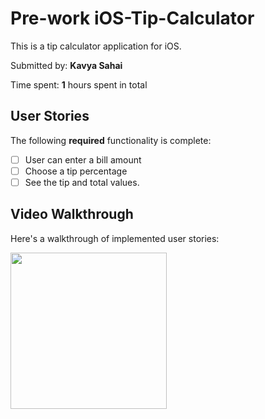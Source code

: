 #  Pre-work iOS-Tip-Calculator

This is a tip calculator application for iOS.

Submitted by: **Kavya Sahai**

Time spent: **1** hours spent in total

## User Stories

The following **required** functionality is complete:

* [ ] User can enter a bill amount
* [ ] Choose a tip percentage
* [ ] See the tip and total values.

## Video Walkthrough 

Here's a walkthrough of implemented user stories:

<img src='http://g.recordit.co/aiYrPpGKwh.gif' width=250/><br>

